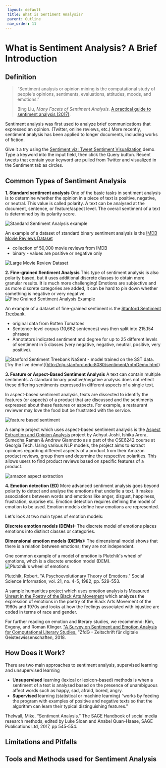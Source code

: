 ```yaml
---
 layout: default
 title: What is Sentiment Analysis?
 parent: Outline
 nav_order: 11
---
```

# What is Sentiment Analysis? A Brief Introduction

## Definition
>“Sentiment analysis or opinion mining is the computational study of people's opinions, sentiments, evaluations, attitudes, moods, and emotions.”
>
>Bing Liu,  _Many Facets of Sentiment Analysis._   [A practical guide to sentiment analysis (2017)](http://resolve.library.ubc.ca/cgi-bin/catsearch?bid=8790457).

Sentiment analysis was first used to analyze brief communications that expressed an opinion. (Twitter, online reviews, etc.)
More recently, sentiment analysis has been applied to longer documents, including works of fiction. 

Give it a try using the [Sentiment viz: Tweet Sentiment Visualization](https://www.csc2.ncsu.edu/faculty/healey/tweet_viz/tweet_app/) demo. 
Type a keyword into the input field, then click the Query button. Recent tweets that contain your keyword are pulled from Twitter and visualized in the Sentiment tab as circles. 


## Common Types of Sentiment Analysis

**1. Standard sentiment analysis**
One of the basic tasks in sentiment analysis is to determine whether the opinion in a piece of text is positive, negative, or neutral. This value is called polarity.  A text can be analysed at the document, sentence, or feature/aspect level. The overall sentiment of a text is determined by its polarity score.

![Standard Sentiment Analysis example](/images/basic-sentiment.png)

An example of a dataset of standard binary sentiment analysis is the [IMDB Movie Reviews Dataset](https://www.kaggle.com/lakshmi25npathi/imdb-dataset-of-50k-movie-reviews)
* collection of 50,000 movie reviews from IMDB
* binary - values are positive or negative only

![Large Movie Review Dataset](/images/movie_review_dataset.png)


**2. Fine-grained Sentiment Analysis**
This type of sentiment analysis is also polarity based, but it uses additional discrete classes to obtain more granular results.
It is much more challenging! Emotions are subjective and as more discrete categories are added, it can be hard to pin down whether something is negative or very negative.
![Fine Grained Sentiment Analysis Example](/images/fine-grained-sentiment.png)

An example of a dataset of fine-grained  sentiment is the [Stanford Sentiment Treebank](https://nlp.stanford.edu/sentiment/treebank.html).
* original data from Rotten Tomatoes
* Sentence-level corpus (10,662 sentences) was then split  into  215,154 phrases
* Annotators indicated sentiment  and degree for up to 25 different levels of sentiment in 5 classes (very negative, negative, neutral, positive, very positive).

![Stanford Sentiment Treebank](/images/stanford-sentiment-trees.png)
NaSent - model trained on the SST data. [Try the live demo![(http://nlp.stanford.edu:8080/sentiment/rntnDemo.html)

**3. Feature or Aspect-Based Sentiment Analysis**
A text can contain multiple sentiments. A standard binary positive/negative analysis does not reflect these differing sentiments expressed in different aspects of a single text.

In aspect-based sentiment analysis, texts are dissected to identify the features (or aspects) of a product that are discussed and the sentiments expressed about these features or aspects.
For example, a restaurant reviewer may love the food but be frustrated with the service.

![feature based sentiment](/images/aspect_sentiment.png)

A sample project which uses aspect-based sentiment analysis is the [Aspect Extraction and Opinion Analysis](https://achyutjoshi.github.io/aspect_extraction/overview) project by Achyut Joshi, Ishika Arora, Sumedha Raman & Andrew Giannotto as a part of the CSE6242 course at Georgia Tech. Using various NLP models, the project aims to extract opinions regarding different aspects of a product from their Amazon product reviews, group them and determine the respective polarities. This allows users to find product reviews based on specific features of a product.

![amazon aspect extraction](/amazon_aspect_extraction.png)

**4. Emotion detection (ED)**
More advanced sentiment analysis goes beyond polarity to detect and analyse the emotions that underlie a text. It makes associations between words and emotions like anger, disgust, happiness, frustration, surprise etc.
Emotion detection requires defining the model of emotion to be used. Emotion models define how emotions are represented.

Let's look at two main types of emotion models:

**Discrete emotion models (DEMs):**
The discrete model of emotions places emotions into distinct classes or categories.

**Dimensional emotion models (DiEMs):**
The dimensional model shows that there is a relation between emotions; they are not independent.

One common example of a model of emotion is Plutchik's wheel of emotions, whch is a discrete emotion model (DEM).
![Plutchik's wheel of emotions](/images/Plutchik_wheel_of_emotions.png)

Plutchik, Robert. "A Psychoevolutionary Theory of Emotions." Social Science Information, vol. 21, no. 4-5, 1982, pp. 529-553.

A sample humanities project which uses emotion analysis is [Measured Unrest in the Poetry of the Black Arts Movement](https://scholarslab.lib.virginia.edu/blog/measured-unrest-in-the-poetry-of-the-black-arts-movement/) which 
analyzes the expression of emotions in the poetry of the Black Arts Movement of the 1960s and 1970s and looks at how the feelings associated with injustice are coded in terms of race and gender.

For further reading on emotion and literary studies, we recommend:
Kim, Evgeny, and Roman Klinger. ["A Survey on Sentiment and Emotion Analysis for Computational Literary Studies.](https://zfdg.de/2019_008) "ZfdG - Zeitschrift für digitale Geisteswissenschaften, 2018. 


## How Does it Work?
There are two main approaches to sentiment analysis, supervised learning and unsupervised learning
* **Unsupervised** learning (lexical or lexicon-based) methods is when a sentiment of a text is analysed based on the presence of unambiguous affect words such as happy, sad, afraid, bored, angry. 
* **Supervised** learning (statistical or machine learning) “works by feeding the program with examples of positive and negative texts so that the algorithm can learn their typical distinguishing features.”

Thelwall, Mike. “Sentiment Analysis.” The SAGE Handbook of social media research methods, edited by Luke Sloan and Anabel Quan-Haase, SAGE Publications Ltd, 2017, pp 545-554.  


## Limitations and Pitfalls


## Tools and Methods used for Sentiment Analysis
